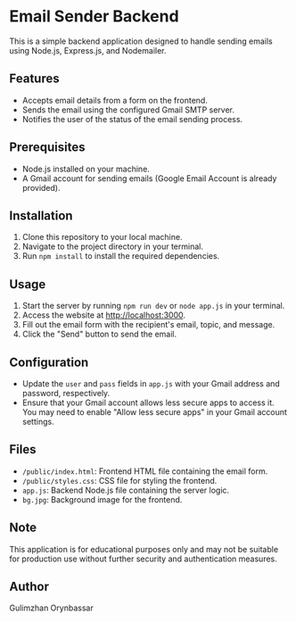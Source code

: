 # Email Sender Backend

This is a simple backend application designed to handle sending emails using Node.js, Express.js, and Nodemailer.

## Features

- Accepts email details from a form on the frontend.
- Sends the email using the configured Gmail SMTP server.
- Notifies the user of the status of the email sending process.

## Prerequisites

- Node.js installed on your machine.
- A Gmail account for sending emails (Google Email Account is already provided).

## Installation

1. Clone this repository to your local machine.
2. Navigate to the project directory in your terminal.
3. Run `npm install` to install the required dependencies.

## Usage

1. Start the server by running `npm run dev` or `node app.js` in your terminal.
2. Access the website at [http://localhost:3000](http://localhost:3000).
3. Fill out the email form with the recipient's email, topic, and message.
4. Click the "Send" button to send the email.

## Configuration

- Update the `user` and `pass` fields in `app.js` with your Gmail address and password, respectively.
- Ensure that your Gmail account allows less secure apps to access it. You may need to enable "Allow less secure apps" in your Gmail account settings.

## Files

- `/public/index.html`: Frontend HTML file containing the email form.
- `/public/styles.css`: CSS file for styling the frontend.
- `app.js`: Backend Node.js file containing the server logic.
- `bg.jpg`: Background image for the frontend.

## Note

This application is for educational purposes only and may not be suitable for production use without further security and authentication measures.

## Author
Gulimzhan Orynbassar